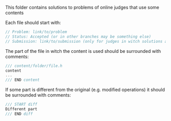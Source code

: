 This folder contains solutions to problems of online judges that use some contents

Each file should start with:
```cpp
// Problem: link/to/problem
// Status: Accepted (or in other branches may be something else)
// Submission: link/to/submission (only for judges in witch solutions are public)
```

The part of the file in witch the content is used should be surrounded with comments:
```cpp
/// content/folder/file.h
content
...
/// END content
```

If some part is different from the original (e.g. modified operations) it should be surrounded with comments:
```cpp
/// START diff
Different part
/// END diff
```
